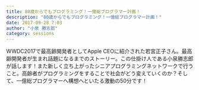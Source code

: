 ```yaml
---
title: 80歳からでもプログラミング！一億総プログラマー計画！
description: "80歳からでもプログラミング！一億総プログラマー計画！"
date: 2017-09-28 7:03
author: "小泉 勝志郎"
category: sessions
---
```

WWDC2017で最高齢開発者としてApple CEOに紹介された若宮正子さん。最高齢開発者が生まれ話題になるまでのストーリー。この仕掛け人である小泉勝志郎が話します！また新しく立ち上がったシニアプログラミングネットワークで行うこと。高齢者がプログラミングをすることで社会がどう変えていくのか？そして、一億総プログラマーへ構想へといたる激動の50分です！